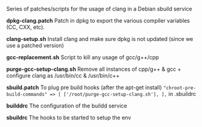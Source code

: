 Series of patches/scripts for the usage of clang in a Debian sbuild service

**dpkg-clang.patch**
Patch in dpkg to export the various compiler variables (CC, CXX, etc).

**clang-setup.sh**
Install clang and make sure dpkg is not updated (since we use a patched version)

**gcc-replacement.sh**
Script to kill any usage of gcc/g++/cpp

**purge-gcc-setup-clang.sh**
Remove all instances of cpp/g++ & gcc + configure clang as /usr/bin/cc & /usr/bin/c++

**sbuild.patch**
To plug pre build hooks (after the apt-get install)
`
"chroot-pre-build-commands" => [
      	['/root/purge-gcc-setup-clang.sh'],
],
`
in .sbuildrc

**builddrc**
The configuration of the buildd service

**sbuildrc**
The hooks to be started to setup the env
